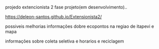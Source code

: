 projedo extencionista 2 fase projeto(em desenvolvimento)..

https://deleon-santos.github.io/Extensionista2/

possiveis melhorias
informações dobre ecopontos na regiao de itapevi e mapa

informações sobre coleta seletiva e horarios e reciclagem